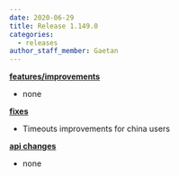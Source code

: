 ```yaml
---
date: 2020-06-29
title: Release 1.149.0
categories:
  - releases
author_staff_member: Gaetan
---
```


<!--more-->

**<u>features/improvements</u>**

- none

**<u>fixes</u>**

- Timeouts improvements for china users

**<u>api changes</u>**

- none


  
